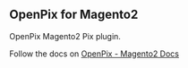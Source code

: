## OpenPix for Magento2
OpenPix Magento2 Pix plugin.

Follow the docs on [OpenPix - Magento2 Docs](https://entria.github.io/dev-docs/docs/openpix/openpix-magento2)
